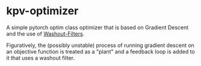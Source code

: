 # kpv-optimizer

A simple pytorch optim class optimizer that is based on Gradient Descent and the use of [Washout-Filters](https://ieeexplore.ieee.org/abstract/document/1383925).

Figuratively, the (possibly unstable) process of running gradient descent on an objective function is treated as a "plant" and a feedback loop is added to it that uses a washout filter.
